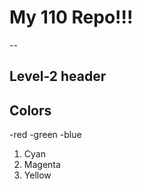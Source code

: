 # My 110 Repo!!!

--

## Level-2 header

## Colors

-red
-green
-blue

1. Cyan
2. Magenta
3. Yellow
